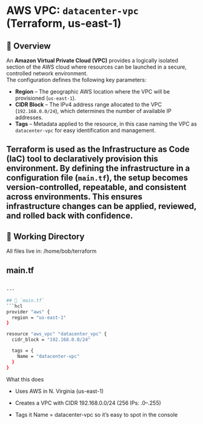 # AWS VPC: `datacenter-vpc` (Terraform, us-east-1)

## 📌 Overview
An **Amazon Virtual Private Cloud (VPC)** provides a logically isolated section of the AWS cloud where resources can be launched in a secure, controlled network environment.  
The configuration defines the following key parameters:  

- **Region** – The geographic AWS location where the VPC will be provisioned (`us-east-1`).  
- **CIDR Block** – The IPv4 address range allocated to the VPC (`192.168.0.0/24`), which determines the number of available IP addresses.  
- **Tags** – Metadata applied to the resource, in this case naming the VPC as `datacenter-vpc` for easy identification and management.  

**Terraform** is used as the Infrastructure as Code (IaC) tool to declaratively provision this environment. By defining the infrastructure in a configuration file (`main.tf`), the setup becomes version-controlled, repeatable, and consistent across environments. This ensures infrastructure changes can be applied, reviewed, and rolled back with confidence.  
---

## 📂 Working Directory
All files live in:
/home/bob/terraform

## main.tf

```bash

---

## 📝 `main.tf`
```hcl
provider "aws" {
  region = "us-east-1"
}

resource "aws_vpc" "datacenter_vpc" {
  cidr_block = "192.168.0.0/24"

  tags = {
    Name = "datacenter-vpc"
  }
}
```
What this does

- Uses AWS in N. Virginia (us-east-1)

- Creates a VPC with CIDR 192.168.0.0/24 (256 IPs: .0–.255)

- Tags it Name = datacenter-vpc so it’s easy to spot in the console
